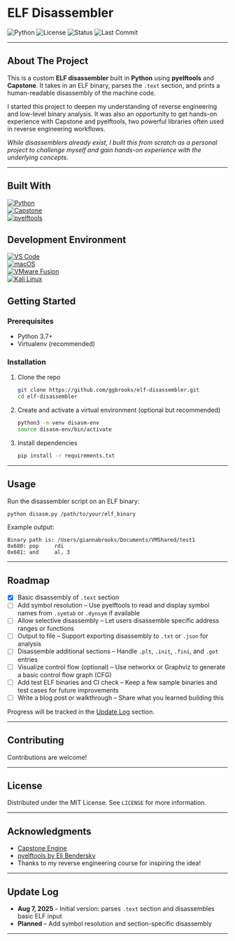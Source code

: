 # ELF Disassembler

![Python](https://img.shields.io/badge/python-3.7%2B-blue)
![License](https://img.shields.io/badge/license-MIT-green)
![Status](https://img.shields.io/badge/status-active-success)
![Last Commit](https://img.shields.io/github/last-commit/ggbrooks/elf-disassembler)

---

## About The Project

This is a custom **ELF disassembler** built in **Python** using **pyelftools** and **Capstone**. It takes in an ELF binary, parses the `.text` section, and prints a human-readable disassembly of the machine code.

I started this project to deepen my understanding of reverse engineering and low-level binary analysis. It was also an opportunity to get hands-on experience with Capstone and pyelftools, two powerful libraries often used in reverse engineering workflows.

*While disassemblers already exist, I built this from scratch as a personal project to challenge myself and gain hands-on experience with the underlying concepts.*

---

## Built With
[![Python][python-badge]][python-url]  
[![Capstone][capstone-badge]][capstone-url]  
[![pyelftools][pyelftools-badge]][pyelftools-url]

## Development Environment
[![VS Code][vscode-badge]][vscode-url]  
[![macOS][macos-badge]][macos-url]  
[![VMware Fusion][vmware-badge]][vmware-url]  
[![Kali Linux][kali-badge]][kali-url]


## Getting Started

### Prerequisites
- Python 3.7+
- Virtualenv (recommended)

### Installation
1. Clone the repo
   ```bash
   git clone https://github.com/ggbrooks/elf-disassembler.git
   cd elf-disassembler
2. Create and activate a virtual environment (optional but recommended)  
   ```bash
   python3 -m venv disasm-env
   source disasm-env/bin/activate
   ```
3. Install dependencies  
   ```bash
   pip install -r requirements.txt
   ```

---

## Usage
Run the disassembler script on an ELF binary:  
```bash
python disasm.py /path/to/your/elf_binary
```

Example output:  
```
Binary path is: /Users/giannabrooks/Documents/VMShared/test1
0x680: pop     rdi
0x681: and     al, 3
```

---

## Roadmap
- [x] Basic disassembly of `.text` section
- [ ] Add symbol resolution – Use pyelftools to read and display symbol names from `.symtab` or `.dynsym` if available
- [ ] Allow selective disassembly – Let users disassemble specific address ranges or functions
- [ ] Output to file – Support exporting disassembly to `.txt` or `.json` for analysis
- [ ] Disassemble additional sections – Handle `.plt`, `.init`, `.fini`, and `.got` entries
- [ ] Visualize control flow (optional) – Use networkx or Graphviz to generate a basic control flow graph (CFG)
- [ ] Add test ELF binaries and CI check – Keep a few sample binaries and test cases for future improvements
- [ ] Write a blog post or walkthrough – Share what you learned building this

Progress will be tracked in the [Update Log](#update-log) section.

---

## Contributing
Contributions are welcome!

---

## License
Distributed under the MIT License. See `LICENSE` for more information.

---

## Acknowledgments
- [Capstone Engine](https://www.capstone-engine.org/)
- [pyelftools by Eli Bendersky](https://github.com/eliben/pyelftools)
- Thanks to my reverse engineering course for inspiring the idea!

---

## Update Log
- **Aug 7, 2025** – Initial version: parses `.text` section and disassembles basic ELF input
- **Planned** – Add symbol resolution and section-specific disassembly

---
[python-badge]: https://img.shields.io/badge/Python-3.7%2B-3776AB?style=for-the-badge&logo=python&logoColor=white
[python-url]: https://www.python.org/

[capstone-badge]: https://img.shields.io/badge/Capstone-Disassembly-000000?style=for-the-badge
[capstone-url]: https://www.capstone-engine.org/

[pyelftools-badge]: https://img.shields.io/badge/pyelftools-ELF%20parsing-0A66C2?style=for-the-badge
[pyelftools-url]: https://github.com/eliben/pyelftools

[vscode-badge]: https://img.shields.io/badge/VS%20Code-007ACC?style=for-the-badge&logo=visualstudiocode&logoColor=white
[vscode-url]: https://code.visualstudio.com/

[macos-badge]: https://img.shields.io/badge/macOS-000000?style=for-the-badge&logo=apple&logoColor=white
[macos-url]: https://www.apple.com/macos/

[vmware-badge]: https://img.shields.io/badge/VMware%20Fusion-607078?style=for-the-badge&logo=vmware&logoColor=white
[vmware-url]: https://www.vmware.com/products/fusion.html

[kali-badge]: https://img.shields.io/badge/Kali%20Linux-557C94?style=for-the-badge&logo=kalilinux&logoColor=white
[kali-url]: https://www.kali.org/


